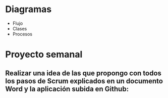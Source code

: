 # Diagramas
- Flujo
- Clases
- Procesos

# Proyecto semanal
## Realizar una idea de las que propongo con todos los pasos de Scrum explicados en un documento Word y la aplicación subida en Github:
